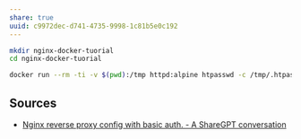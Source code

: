 ```yaml
---
share: true
uuid: c9972dec-d741-4735-9998-1c81b5e0c192
---
```


``` bash
mkdir nginx-docker-tuorial 
cd nginx-docker-tuorial

docker run --rm -ti -v $(pwd):/tmp httpd:alpine htpasswd -c /tmp/.htpasswd umbrel
```

## Sources

* [Nginx reverse proxy config with basic auth. - A ShareGPT conversation](https://sharegpt.com/c/p6BdL0D)
